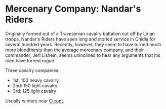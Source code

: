 # Mercenary Company: Nandar's Riders
Originally formed out of a Travesimian cavalry battalion cut off by Lirian troops, Nandar's Riders have seen long and storied service in Chidia for several hundred years. Recently, however, they seem to have turned much more bloodthirsty than the average mercenary company, and their commander, Jerl Lishein, seems uninclined to hear any arguments that his men have turned rogue.

Three cavalry companies:
* 1st: 100 heavy cavalry
* 2nd: 150 light cavalry
* 3rd: 125 light cavalry

Usually winters near [Cliront](/Cities/Cliront.md).
